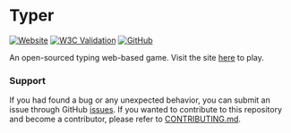 
# Typer

[![Website](https://img.shields.io/website?url=https%3A%2F%2Ftyper.eidoriantan.me)][homepage]
[![W3C Validation](https://img.shields.io/w3c-validation/html?targetUrl=https%3A%2F%2Ftyper.eidoriantan.me)][homepage]
[![GitHub](https://img.shields.io/github/license/eidoriantan/typer)](https://github.com/eidoriantan/typer/blob/master/LICENSE.txt)

An open-sourced typing web-based game. Visit the site [here][homepage] to play.

### Support
If you had found a bug or any unexpected behavior, you can submit an issue
through GitHub
[issues](https://github.com/eidoriantan/typer/issues). If you wanted to
contribute to this repository and become a contributor, please refer to
[CONTRIBUTING.md](https://github.com/eidoriantan/typer/blob/master/CONTRIBUTING.md).

[homepage]: https://typer.eidoriantan.me
